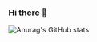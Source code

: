 ### Hi there 👋
![Anurag's GitHub stats](https://github-readme-stats.vercel.app/api?username=anuraghazra&show_icons=true&theme=react)
<!--
**AlvaroFarreny/AlvaroFarreny** is a ✨ _special_ ✨ repository because its `README.md` (this file) appears on your GitHub profile.

Here are some ideas to get you started:

- 🔭 I’m currently working on ...
- 🌱 I’m currently learning ...
- 👯 I’m looking to collaborate on ...
- 🤔 I’m looking for help with ...
- 💬 Ask me about ...
- 📫 How to reach me: ...
- 😄 Pronouns: ...
- ⚡ Fun fact: ...
-->

